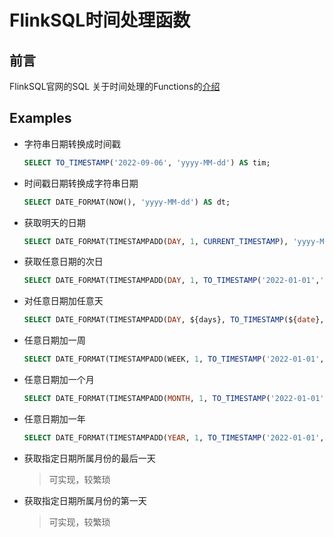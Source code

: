 # FlinkSQL时间处理函数

## 前言

FlinkSQL官网的SQL 关于时间处理的Functions的[介绍](https://nightlies.apache.org/flink/flink-docs-release-1.15/docs/dev/table/functions/systemfunctions/#temporal-functions)

## Examples

- 字符串日期转换成时间戳

  ~~~sql
  SELECT TO_TIMESTAMP('2022-09-06', 'yyyy-MM-dd') AS tim;
  ~~~

- 时间戳日期转换成字符串日期

  ~~~sql
  SELECT DATE_FORMAT(NOW(), 'yyyy-MM-dd') AS dt;
  ~~~

- 获取明天的日期

  ~~~sql
  SELECT DATE_FORMAT(TIMESTAMPADD(DAY, 1, CURRENT_TIMESTAMP), 'yyyy-MM-dd') AS tomorrow;
  ~~~

- 获取任意日期的次日

  ~~~sql
  SELECT DATE_FORMAT(TIMESTAMPADD(DAY, 1, TO_TIMESTAMP('2022-01-01','yyyy-MM-dd')), 'yyyy-MM-dd') AS tomorrow;
  ~~~

- 对任意日期加任意天

  ~~~sql
  SELECT DATE_FORMAT(TIMESTAMPADD(DAY, ${days}, TO_TIMESTAMP(${date},'yyyy-MM-dd')), 'yyyy-MM-dd') AS tomorrow;
  ~~~

- 任意日期加一周

  ~~~sql
  SELECT DATE_FORMAT(TIMESTAMPADD(WEEK, 1, TO_TIMESTAMP('2022-01-01','yyyy-MM-dd')), 'yyyy-MM-dd') AS dt;
  ~~~

- 任意日期加一个月

  ~~~sql
  SELECT DATE_FORMAT(TIMESTAMPADD(MONTH, 1, TO_TIMESTAMP('2022-01-01','yyyy-MM-dd')), 'yyyy-MM-dd') AS dt;
  ~~~

- 任意日期加一年

  ~~~sql
  SELECT DATE_FORMAT(TIMESTAMPADD(YEAR, 1, TO_TIMESTAMP('2022-01-01','yyyy-MM-dd')), 'yyyy-MM-dd') AS dt;
  ~~~

- 获取指定日期所属月份的最后一天

  > 可实现，较繁琐

- 获取指定日期所属月份的第一天

  > 可实现，较繁琐

  